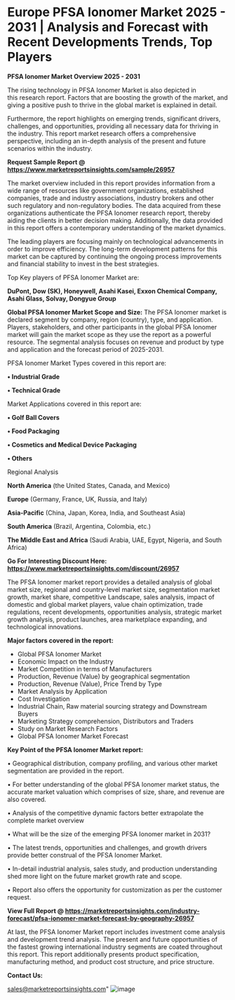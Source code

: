  # Europe PFSA Ionomer Market 2025 - 2031 | Analysis and Forecast with Recent Developments Trends, Top Players

<Strong> PFSA Ionomer Market Overview 2025 - 2031</strong>

The rising technology in PFSA Ionomer Market is also depicted in this research report. Factors that are boosting the growth of the market, and giving a positive push to thrive in the global market is explained in detail.

Furthermore, the report highlights on emerging trends, significant drivers, challenges, and opportunities, providing all necessary data for thriving in the industry. This report market research offers a comprehensive perspective, including an in-depth analysis of the present and future scenarios within the industry.

<strong>Request Sample Report @ <a href=https://www.marketreportsinsights.com/sample/26957>https://www.marketreportsinsights.com/sample/26957</a></strong>

The market overview included in this report provides information from a wide range of resources like government organizations, established companies, trade and industry associations, industry brokers and other such regulatory and non-regulatory bodies. The data acquired from these organizations authenticate the PFSA Ionomer research report, thereby aiding the clients in better decision making. Additionally, the data provided in this report offers a contemporary understanding of the market dynamics.

The leading players are focusing mainly on technological advancements in order to improve efficiency. The long-term development patterns for this market can be captured by continuing the ongoing process improvements and financial stability to invest in the best strategies.

Top Key players of PFSA Ionomer Market are:

<strong>DuPont, Dow (SK), Honeywell, Asahi Kasei, Exxon Chemical Company, Asahi Glass, Solvay, Dongyue Group</strong>

<strong><b>Global PFSA Ionomer Market Scope and Size:</b></strong>
The PFSA Ionomer market is declared segment by company, region (country), type, and application. Players, stakeholders, and other participants in the global PFSA Ionomer market will gain the market scope as they use the report as a powerful resource. The segmental analysis focuses on revenue and product by type and application and the forecast period of 2025-2031.

PFSA Ionomer Market Types covered in this report are:

<strong>• Industrial Grade

• Technical Grade</strong>

Market Applications covered in this report are:

<strong>• Golf Ball Covers

• Food Packaging

• Cosmetics and Medical Device Packaging

• Others</strong> 

Regional Analysis

<strong>North America</strong> (the United States, Canada, and Mexico)

<strong>Europe</strong> (Germany, France, UK, Russia, and Italy)

<strong>Asia-Pacific</strong> (China, Japan, Korea, India, and Southeast Asia)

<strong>South America</strong> (Brazil, Argentina, Colombia, etc.)

<strong>The Middle East and Africa</strong> (Saudi Arabia, UAE, Egypt, Nigeria, and South Africa)

<strong>Go For Interesting Discount Here: <a href=https://www.marketreportsinsights.com/discount/26957>https://www.marketreportsinsights.com/discount/26957</a></strong>

The PFSA Ionomer market report provides a detailed analysis of global market size, regional and country-level market size, segmentation market growth, market share, competitive Landscape, sales analysis, impact of domestic and global market players, value chain optimization, trade regulations, recent developments, opportunities analysis, strategic market growth analysis, product launches, area marketplace expanding, and technological innovations.

<strong><b>Major factors covered in the report:</b></strong>
<ul>
  <li>Global PFSA Ionomer Market </li>
  <li>Economic Impact on the Industry</li>
  <li>Market Competition in terms of Manufacturers</li>
  <li>Production, Revenue (Value) by geographical segmentation</li>
  <li>Production, Revenue (Value), Price Trend by Type</li>
  <li>Market Analysis by Application</li>
  <li>Cost Investigation</li>
  <li>Industrial Chain, Raw material sourcing strategy and Downstream Buyers</li>
  <li>Marketing Strategy comprehension, Distributors and Traders</li>
  <li>Study on Market Research Factors</li>
  <li>Global PFSA Ionomer Market Forecast</li>
</ul>

<strong><b>Key Point of the PFSA Ionomer Market report:</b></strong>

• Geographical distribution, company profiling, and various other market segmentation are provided in the report.

• For better understanding of the global PFSA Ionomer market status, the accurate market valuation which comprises of size, share, and revenue are also covered.

• Analysis of the competitive dynamic factors better extrapolate the complete market overview

• What will be the size of the emerging PFSA Ionomer market in 2031?

• The latest trends, opportunities and challenges, and growth drivers provide better construal of the PFSA Ionomer Market.

• In-detail industrial analysis, sales study, and production understanding shed more light on the future market growth rate and scope.

• Report also offers the opportunity for customization as per the customer request.

<strong><b>View Full Report @ <a href=https://marketreportsinsights.com/industry-forecast/pfsa-ionomer-market-forecast-by-geography-26957>https://marketreportsinsights.com/industry-forecast/pfsa-ionomer-market-forecast-by-geography-26957</a></b></strong>


At last, the PFSA Ionomer Market report includes investment come analysis and development trend analysis. The present and future opportunities of the fastest growing international industry segments are coated throughout this report. This report additionally presents product specification, manufacturing method, and product cost structure, and price structure.

<strong>Contact Us:</strong>

sales@marketreportsinsights.com"
![image](https://github.com/user-attachments/assets/18d99705-1a4a-4b2c-8372-48c0c11a7a35)
